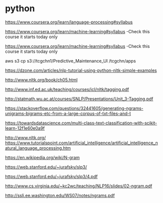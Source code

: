 # python

https://www.coursera.org/learn/language-processing#syllabus  

https://www.coursera.org/learn/machine-learning#syllabus -Check this course it starts today only

https://www.coursera.org/learn/machine-learning#syllabus -Check this course it starts today only 

aws s3 cp s3://tcgchn1/Predictive_Maintenance_UI /tcgchn/apps

https://dzone.com/articles/nlp-tutorial-using-python-nltk-simple-examples 

http://www.nltk.org/book/ch05.html

http://www.inf.ed.ac.uk/teaching/courses/icl/nltk/tagging.pdf

http://statmath.wu.ac.at/courses/SNLP/Presentations/Unit_3-Tagging.pdf

https://stackoverflow.com/questions/32441605/generating-ngrams-unigrams-bigrams-etc-from-a-large-corpus-of-txt-files-and-t

https://towardsdatascience.com/multi-class-text-classification-with-scikit-learn-12f1e60e0a9f

http://www.nltk.org/ 
https://www.tutorialspoint.com/artificial_intelligence/artificial_intelligence_natural_language_processing.htm 

 https://en.wikipedia.org/wiki/N-gram 
 
 https://web.stanford.edu/~jurafsky/slp3/
 
 https://web.stanford.edu/~jurafsky/slp3/4.pdf

http://www.cs.virginia.edu/~kc2wc/teaching/NLP16/slides/02-ngram.pdf

http://ssli.ee.washington.edu/WS07/notes/ngrams.pdf
